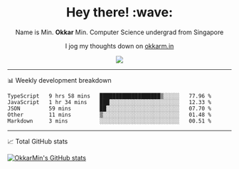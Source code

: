 <h1 align="center"> Hey there! :wave:</h1>

<p align="center">Name is Min. <strong>Okkar</strong> Min. Computer Science undergrad from Singapore</p>

<p align="center">I jog my thoughts down on <a href="https://okkarm.in">okkarm.in</a></p>

<p align="center">
  <a href="https://okkarm.in/linkedin" target='_blank'>
    <img src="https://img.shields.io/badge/linkedin-%230077B5.svg?&style=for-the-badge&logo=linkedin&logoColor=white" />
  </a>
 </p>

-------

📊 Weekly development breakdown
<!--START_SECTION:waka-->
```text
TypeScript   9 hrs 58 mins   ███████████████████▒░░░░░   77.96 % 
JavaScript   1 hr 34 mins    ███░░░░░░░░░░░░░░░░░░░░░░   12.33 % 
JSON         59 mins         ██░░░░░░░░░░░░░░░░░░░░░░░   07.70 % 
Other        11 mins         ▒░░░░░░░░░░░░░░░░░░░░░░░░   01.48 % 
Markdown     3 mins          ░░░░░░░░░░░░░░░░░░░░░░░░░   00.51 % 
```
<!--END_SECTION:waka-->

-------
📈 Total GitHub stats

<p>
  <a href="https://github.com/OkkarMin"><img src="https://github-readme-stats.vercel.app/api?username=OkkarMin&hide_border=true&show_icons=true&theme=graywhite" alt="OkkarMin's GitHub stats"></a>
</p>
